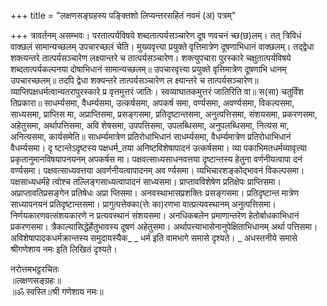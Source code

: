+++
title = "लक्षणसङ्ग्रहस्य पङ्क्तिशो लिप्यन्तरसहितं नवमं (अ) पत्रम्"

+++
त्रावर्तनम् असम्भवः। परतात्पर्यविषये शब्दतात्पर्यसञ्चारेण दूष
णवचनं च्छ(छ)लम्। तत् त्रिविधं वाक्छलं सामान्यच्छलम् उपचारच्छलं चेति।
मुख्यवृत्त्या प्रयुक्ते  वृत्तिमात्रेण दूषणाभिधानं वाक्छलम्। तद्द्वेधा
शक्त्यन्तरे तात्पर्यसञ्चारेण लक्ष्यान्तरे च तात्पर्यसञ्चारेण। शक्त्युपचारा
पुरस्कारे चक्षुतात्पर्यविषये शब्दतात्पर्यकल्पनया दोषाभिधानं 
सामान्यच्छलम्॥ उपचारवृत्त्या प्रयुक्ते  वृत्तिमात्रेण दूषणाभि
धानम् उपचारच्छलम्॥ तदपि द्वेधा शक्यन्तरे तात्पर्यसञ्चारेण ल
क्ष्यान्तरे च तात्पर्यसञ्चारेण॥ व्याप्तिपक्षधर्मत्वान्यतरापुरस्कारे प्र
वृत्तमुत्तरं जातिः। स्वव्याघातकमुत्तरं जातिरिति वा॥ स(सा) चतुर्विंश
तिप्रकारा॥ साधर्म्यसमा, वैधर्म्यसमा, उत्कर्षसमा, अपकर्ष
समा, वर्ण्यसमा, अवर्ण्यसमा, विकल्पसमा, साध्यसमा, प्राप्तिस
मा, अप्राप्तिसमा, प्रसङ्गसमा, प्रतिदृष्टान्तसमा, अनुत्पत्तिसमा,
संशयसमा, प्रकरणसमा, अहेतुसमा, अर्थापत्तिसमा, अवि
शेषसमा, उपपत्तिसमा, उपलब्धिसमा, अनुपलब्धिसमा, नित्यस
मा, अनित्यसमा, कार्यसमेति॥ साधर्म्यमात्रेण प्रतिरोधाभिधानं 
साधर्म्यसमा, वैधर्म्यमात्रेण प्रतिरोधाभिधानं वैधर्म्यसमा। दृ
ष्टान्तेऽदृष्टस्य पक्षधर्म_तया अनिष्टविशेषापादनं उत्कर्षसमा। व्या
पकाभिमतधर्मव्यावृत्त्या प्रकृतानुमानविषयापनयनम् अपकर्षस
मा। पक्षवत्साध्यसाधनवत्तया दृष्टान्तस्य हेतुना वर्णनीयत्वापा
दनं वर्ण्यसमा। पक्षवत्साध्यवत्तया अवर्णनीयत्वापादनम् अव
र्ण्यसमा। व्यभिचारशङ्कोद्भावनं विकल्पसमा। पक्षसाध्यधर्महे
त्वोश्च तल्लिङ्गसाध्यत्वापादनं साध्यसमा। प्राप्तावविशेषेण 
प्रतिक्षेपः प्राप्तिसमा। अप्राप्तावतिप्रसङ्गेन प्रतिषेधः अप्रा
प्तिसमा। अनवस्थाभासप्रशक्तिः प्रसङ्गसमा। प्रतिदृष्टान्त
मात्रेण साध्यापनयनं प्रतिदृष्टान्तसमा। प्रागुत्पत्तेक्का(त्तेः का)रणभा
वात्प्रत्यवस्थानम् अनुत्पत्तिसमा। निर्णयकारणवत्संशयकारणे
न प्रत्यवस्थानं संशयसमा। अनधिकबलेन प्रमाणान्तरेण 
हेतोर्बाधकाभिधानं प्रकरणसमा। त्रैकाल्यासिद्धेर्हेतुभावस्य 
दूषणं अहेतुसमा। अर्थापत्त्याभासेनानुपेक्षिताभिधानम् अर्था
पत्तिसमा। अविशेषापादकधर्मक्रान्तस्य समुदायस्यैक_ 
_    धर्म इति वामभागे समासे दृश्यते।
_   अधस्तनीये समासे श्रीगणेशाय नमः इति लिखितं दृश्यते।

नरोत्तमभट्टरचितः  
॥लक्षणसङ्ग्रहः॥  
॥ॐ स्वस्ति॥श्री गणेशाय नमः॥  